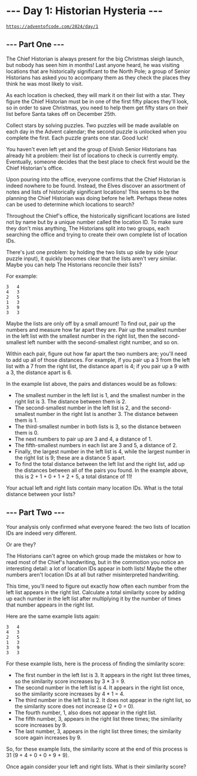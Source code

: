 # --- Day 1: Historian Hysteria ---

[`https://adventofcode.com/2024/day/1`](https://adventofcode.com/2024/day/1)

## --- Part One ---

The Chief Historian is always present for the big Christmas sleigh launch, but nobody has seen him
in months! Last anyone heard, he was visiting locations that are historically significant to the
North Pole; a group of Senior Historians has asked you to accompany them as they check the places
they think he was most likely to visit.

As each location is checked, they will mark it on their list with a star. They figure the Chief
Historian must be in one of the first fifty places they'll look, so in order to save Christmas, you
need to help them get fifty stars on their list before Santa takes off on December 25th.

Collect stars by solving puzzles. Two puzzles will be made available on each day in the Advent
calendar; the second puzzle is unlocked when you complete the first. Each puzzle grants one star.
Good luck!

You haven't even left yet and the group of Elvish Senior Historians has already hit a problem:
their list of locations to check is currently empty. Eventually, someone decides that the best
place to check first would be the Chief Historian's office.

Upon pouring into the office, everyone confirms that the Chief Historian is indeed nowhere to be
found. Instead, the Elves discover an assortment of notes and lists of historically significant
locations! This seems to be the planning the Chief Historian was doing before he left. Perhaps
these notes can be used to determine which locations to search?

Throughout the Chief's office, the historically significant locations are listed not by name but
by a unique number called the location ID. To make sure they don't miss anything, The Historians
split into two groups, each searching the office and trying to create their own complete list of
location IDs.

There's just one problem: by holding the two lists up side by side (your puzzle input), it
quickly becomes clear that the lists aren't very similar. Maybe you can help The Historians
reconcile their lists?

For example:

```text
3   4
4   3
2   5
1   3
3   9
3   3
```

Maybe the lists are only off by a small amount! To find out, pair up the numbers and measure how
far apart they are. Pair up the smallest number in the left list with the smallest number in the
right list, then the second-smallest left number with the second-smallest right number, and so
on.

Within each pair, figure out how far apart the two numbers are; you'll need to add up all of
those distances. For example, if you pair up a 3 from the left list with a 7 from the right
list, the distance apart is 4; if you pair up a 9 with a 3, the distance apart is 6.

In the example list above, the pairs and distances would be as follows:

- The smallest number in the left list is 1, and the smallest number in the right list is 3. The
  distance between them is 2.
- The second-smallest number in the left list is 2, and the second-smallest number in the right
  list is another 3. The distance between them is 1.
- The third-smallest number in both lists is 3, so the distance between them is 0.
- The next numbers to pair up are 3 and 4, a distance of 1.
- The fifth-smallest numbers in each list are 3 and 5, a distance of 2.
- Finally, the largest number in the left list is 4, while the largest number in the right list
  is 9; these are a distance 5 apart.
- To find the total distance between the left list and the right list, add up the distances
  between all of the pairs you found. In the example above, this is 2 + 1 + 0 + 1 + 2 + 5, a
  total distance of 11!

Your actual left and right lists contain many location IDs. What is the total distance between your lists?

## --- Part Two ---

Your analysis only confirmed what everyone feared: the two lists of location IDs are indeed very
different.

Or are they?

The Historians can't agree on which group made the mistakes or how to read most of the Chief's
handwriting, but in the commotion you notice an interesting detail: a lot of location IDs appear in
both lists! Maybe the other numbers aren't location IDs at all but rather misinterpreted
handwriting.

This time, you'll need to figure out exactly how often each number from the left list appears in
the right list. Calculate a total similarity score by adding up each number in the left list after
multiplying it by the number of times that number appears in the right list.

Here are the same example lists again:

```text
3   4
4   3
2   5
1   3
3   9
3   3
```

For these example lists, here is the process of finding the similarity score:

- The first number in the left list is 3. It appears in the right list three times, so the
  similarity score increases by 3 \* 3 = 9.
- The second number in the left list is 4. It appears in the right list once, so the similarity
  score increases by 4 \* 1 = 4.
- The third number in the left list is 2. It does not appear in the right list, so the similarity
  score does not increase (2 \* 0 = 0).
- The fourth number, 1, also does not appear in the right list.
- The fifth number, 3, appears in the right list three times; the similarity score increases by 9.
- The last number, 3, appears in the right list three times; the similarity score again increases
  by 9.

So, for these example lists, the similarity score at the end of this process is
31 (9 + 4 + 0 + 0 + 9 + 9).

Once again consider your left and right lists. What is their similarity score?
